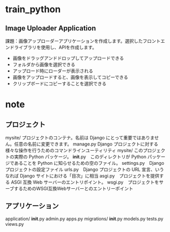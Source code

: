 # train_python

## Image Uploader Application
課題：画像アップローダーアプリケーションを作成します。選択したフロントエンドライブラリを使用し、APIを作成します。
- 画像をドラッグアンドドロップしてアップロードできる 
- フォルダから画像を選択できる
- アップロード時にローダーが表示される 
- 画像をアップロードすると、画像を表示してコピーできる 
- クリップボードにコピーすることを選択できる
  
# note
## プロジェクト
mysite/   プロジェクトのコンテナ。名前は Django にとって重要ではありません。任意の名前に変更できます。
    manage.py  Django プロジェクトに対する様々な操作を行うためのコマンドラインユーティリティ
    mysite/  このプロジェクトの実際の Python パッケージ。
        __init__.py　このディレクトリが Python パッケージであることを Python に知らせるための空のファイル。
        settings.py　Django プロジェクトの設定ファイル
        urls.py　Django プロジェクトの URL 宣言、いうなれば Django サイトにおける「目次」に相当
        asgi.py　プロジェクトを提供する ASGI 互換 Web サーバーのエントリポイント。
        wsgi.py　プロジェクトをサーブするためのWSGI互換Webサーバーとのエントリーポイント
## アプリケーション
application/
    __init__.py
    admin.py
    apps.py
    migrations/
        __init__.py
    models.py
    tests.py
    views.py